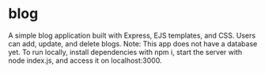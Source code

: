 # blog
A simple blog application built with Express, EJS templates, and CSS. Users can add, update, and delete blogs. Note: This app does not have a database yet. To run locally, install dependencies with npm i, start the server with node index.js, and access it on localhost:3000.

